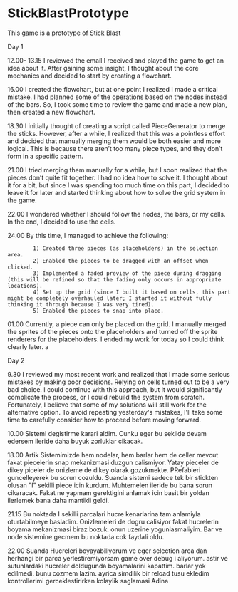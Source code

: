 # StickBlastPrototype
This game is a prototype of Stick Blast 

Day 1

12.00- 13.15	I reviewed the email I received and played the game to get an idea about it. After gaining some insight, I thought about the core mechanics and decided to start by creating a flowchart.

16.00 		I created the flowchart, but at one point I realized I made a critical mistake. I had planned some of the operations based on the nodes instead of the bars. So, I took some time to review the game and made a new plan, then created a new flowchart.

18.30 		I initially thought of creating a script called PieceGenerator to merge the sticks. However, after a while, I realized that this was a pointless effort and decided that manually merging them would be both easier and more logical. This is because there aren’t too many piece types, and they don’t form in a specific pattern.

21.00		I tried merging them manually for a while, but I soon realized that the pieces don’t quite fit together. I had no idea how to solve it. I thought about it for a bit, but since I was spending too much time on this part, I decided to leave it for later and started thinking about how to solve the grid system in the game.

22.00 		I wondered whether I should follow the nodes, the bars, or my cells. In the end, I decided to use the cells.

24.00		By this time, I managed to achieve the following:

			1) Created three pieces (as placeholders) in the selection area.
			2) Enabled the pieces to be dragged with an offset when clicked.
			3) Implemented a faded preview of the piece during dragging (this will be refined so that the fading only occurs in appropriate locations).
			4) Set up the grid (since I built it based on cells, this part might be completely overhauled later; I started it without fully thinking it through because I was very tired).
			5) Enabled the pieces to snap into place.
01.00		Currently, a piece can only be placed on the grid. I manually merged the sprites of the pieces onto the placeholders and turned off the sprite renderers for the placeholders. I ended my work for today so I could think clearly later.
a

Day 2

9.30		I reviewed my most recent work and realized that I made some serious mistakes by making poor decisions. Relying on cells turned out to be a very bad choice. I could continue with this approach, but it would significantly complicate the process, or I could rebuild the system from scratch. Fortunately, I believe that some of my solutions will still work for the alternative option. To avoid repeating yesterday's mistakes, I'll take some time to carefully consider how to proceed before moving forward.

10.00		Sistemi degistirme karari aldim. Cunku eger bu sekilde devam edersem ileride daha buyuk zorluklar cikacak. 
		
18.00		Artik Sistemimizde hem nodelar, hem barlar hem de celler mevcut fakat piecelerin snap mekanizmasi duzgun calismiyor. Yatay pieceler  de dikey piceler de onizleme de dikey olarak gozukmekte. PRefableri guncelleyerek bu sorun cozuldu. Suanda sistemi sadece tek bir stickten olusan "I" sekilli piece icin kurdum. Muhtemelen ileride bu bana sorun cikaracak. Fakat ne yapmam gerektigini anlamak icin basit bir yoldan ilerlemek bana daha mantikli geldi.

21.15		Bu noktada I sekilli parcalari hucre kenarlarina tam anlamiyla oturtabilmeye basladim. Onizlemeleri de dogru calisiyor fakat hucrelerin boyama mekanizmasi biraz bozuk. onun uzerine yogunlasmaliyim. Bar ve node sistemine gecmem bu noktada cok faydali oldu. 

22.00		Suanda Hucreleri boyayabiliyorum ve eger selection area dan herhangi bir parca yerlestiremiyorsam game over debug i aliyorum. astir ve sutunlardaki hucreler doldugunda boyamalarini kapattim. barlar yok edilmedi. bunu cozmem lazim. ayrica simdilik bir reload tusu ekledim kontrollerimi gerceklestirirken kolaylik saglamasi Adina

		





